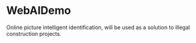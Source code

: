 # WebAIDemo
Online picture intelligent identification, will be used as a solution to illegal construction projects.
